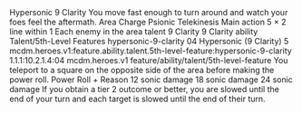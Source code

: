 <ability>
  <name>Hypersonic</name>
  <cost>9 Clarity</cost>
  <flavor>You move fast enough to turn around and watch your foes feel the aftermath.</flavor>
  <keywords>
    <keyword>Area</keyword>
    <keyword>Charge</keyword>
    <keyword>Psionic</keyword>
    <keyword>Telekinesis</keyword>
  </keywords>
  <type>Main action</type>
  <distance>5 × 2 line within 1</distance>
  <target>Each enemy in the area</target>
  <metadata>
    <class>talent</class>
    <cost>9 Clarity</cost>
    <cost_amount>9</cost_amount>
    <cost_resource>Clarity</cost_resource>
    <feature_type>ability</feature_type>
    <file_dpath>Talent/5th-Level Features</file_dpath>
    <item_id>hypersonic-9-clarity</item_id>
    <item_index>04</item_index>
    <item_name>Hypersonic (9 Clarity)</item_name>
    <level>5</level>
    <scc>mcdm.heroes.v1:feature.ability.talent.5th-level-feature:hypersonic-9-clarity</scc>
    <scdc>1.1.1:10.2.1.4:04</scdc>
    <source>mcdm.heroes.v1</source>
    <type>feature/ability/talent/5th-level-feature</type>
  </metadata>
  <effects>
    <effect type="mundane">You teleport to a square on the opposite side of the area before making the power roll.</effect>
    <effect type="roll">
      <roll>Power Roll + Reason</roll>
      <t1>12 sonic damage</t1>
      <t2>18 sonic damage</t2>
      <t3>24 sonic damage</t3>
    </effect>
    <effect type="mundane" name="Strained">If you obtain a tier 2 outcome or better, you are slowed until the end of your turn and each target is slowed until the end of their turn.</effect>
  </effects>
</ability>
